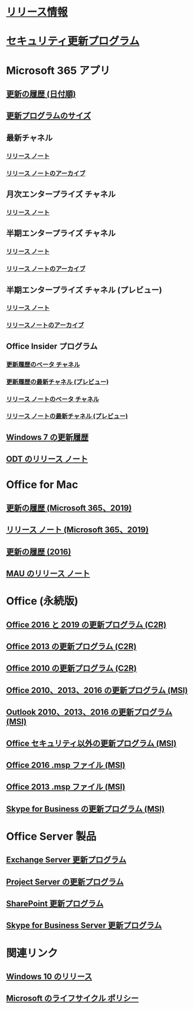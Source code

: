 # [リリース情報](release-notes-microsoft365-apps.md)
# [セキュリティ更新プログラム](microsoft365-apps-security-updates.md)
# Microsoft 365 アプリ
## [更新の履歴 (日付順)](update-history-microsoft365-apps-by-date.md)
## [更新プログラムのサイズ](download-sizes-microsoft365-apps-updates.md)

## 最新チャネル
### [リリース ノート](current-channel.md)
### [リリース ノートのアーカイブ](monthly-channel-2019.md)

## 月次エンタープライズ チャネル
### [リリース ノート](monthly-enterprise-channel.md)

## 半期エンタープライズ チャネル
### [リリース ノート](semi-annual-enterprise-channel.md)
### [リリース ノートのアーカイブ](semi-annual-channel-2019.md)



## 半期エンタープライズ チャネル (プレビュー)
### [リリース ノート](semi-annual-enterprise-channel-preview.md)
### [リリースノートのアーカイブ](semi-annual-channel-targeted-2019.md)



## Office Insider プログラム  
### [更新履歴のベータ チャネル](Update-history-beta-channel.md)
### [更新履歴の最新チャネル (プレビュー)](update-history-current-channel-preview.md)
### [リリース ノートのベータ チャネル](beta-channel.md)
### [リリース ノートの最新チャネル (プレビュー)](current-channel-preview.md)

## [Windows 7 の更新履歴](update-history-office-Win7.md)

## [ODT のリリース ノート](ODT-release-history.md)

# Office for Mac
## [更新の履歴 (Microsoft 365、2019)](update-history-office-for-mac.md)
## [リリース ノート (Microsoft 365、2019)](release-notes-office-for-mac.md)
## [更新の履歴 (2016)](release-notes-office-2016-mac.md)
## [MAU のリリース ノート](release-history-microsoft-autoupdate.md)

# Office (永続版)
## [Office 2016 と 2019 の更新プログラム (C2R)](update-history-office-2019.md)
## [Office 2013 の更新プログラム (C2R)](update-history-office-2013.md)
## [Office 2010 の更新プログラム (C2R)](update-history-office-2010-click-to-run.md)
## [Office 2010、2013、2016 の更新プログラム (MSI)](office-updates-msi.md)
## [Outlook 2010、2013、2016 の更新プログラム (MSI)](outlook-updates-msi.md)
## [Office セキュリティ以外の更新プログラム (MSI)](office-MSI-non-security-updates.md)
## [Office 2016 .msp ファイル (MSI)](msp-files-office-2016.md)
## [Office 2013 .msp ファイル (MSI)](msp-files-office-2013.md)
## [Skype for Business の更新プログラム (MSI)](https://docs.microsoft.com/SkypeForBusiness/sfb-client-updates)

# Office Server 製品
## [Exchange Server 更新プログラム](https://docs.microsoft.com/Exchange/new-features/build-numbers-and-release-dates)
## [Project Server の更新プログラム](project-server-updates.md)
## [SharePoint 更新プログラム](sharepoint-updates.md)
## [Skype for Business Server 更新プログラム](https://docs.microsoft.com/SkypeForBusiness/sfb-server-updates)

# 関連リンク
## [Windows 10 のリリース](https://www.microsoft.com/itpro/windows-10/release-information)
## [Microsoft のライフサイクル ポリシー](https://support.microsoft.com/lifecycle)

